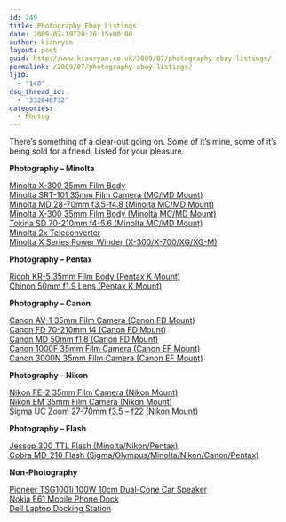 ```yaml
---
id: 249
title: Photography Ebay Listings
date: 2009-07-19T20:26:15+00:00
author: kianryan
layout: post
guid: http://www.kianryan.co.uk/2009/07/photography-ebay-listings/
permalink: /2009/07/photography-ebay-listings/
ljID:
  - "140"
dsq_thread_id:
  - "332046732"
categories:
  - Photog
---
```

There&#8217;s something of a clear-out going on. Some of it&#8217;s mine, some of it&#8217;s being sold for a friend. Listed for your pleasure.

**Photography &#8211; Minolta**

[Minolta X-300 35mm Film Body](http://cgi.ebay.co.uk/ws/eBayISAPI.dll?ViewItem&ssPageName=STRK:MESELX:IT&item=180385316854#ht_1093wt_953)   
[Minolta SRT-101 35mm Film Camera (MC/MD Mount)](http://cgi.ebay.co.uk/ws/eBayISAPI.dll?ViewItem&ssPageName=STRK:MESELX:IT&item=180385328848#ht_1212wt_953)   
[Minolta MD 28-70mm f3.5-f4.8 (Minolta MC/MD Mount)](http://cgi.ebay.co.uk/ws/eBayISAPI.dll?ViewItem&ssPageName=STRK:MESELX:IT&item=180385350690#ht_910wt_953)   
[Minolta X-300 35mm Film Body (Minolta MC/MD Mount)](http://cgi.ebay.co.uk/ws/eBayISAPI.dll?ViewItem&ssPageName=STRK:MESELX:IT&item=180385383870#ht_1042wt_953)   
[Tokina SD 70-210mm f4-5.6 (Minolta MC/MD Mount)](http://cgi.ebay.co.uk/ws/eBayISAPI.dll?ViewItem&ssPageName=STRK:MESELX:IT&item=180385399998#ht_910wt_953)   
[Minolta 2x Teleconverter](http://cgi.ebay.co.uk/ws/eBayISAPI.dll?ViewItem&ssPageName=STRK:MESELX:IT&item=180385463322#ht_757wt_953)   
[Minolta X Series Power Winder (X-300/X-700/XG/XG-M)](http://cgi.ebay.co.uk/ws/eBayISAPI.dll?ViewItem&ssPageName=STRK:MESELX:IT&item=180385436800#ht_825wt_953)

**Photography &#8211; Pentax**

[Ricoh KR-5 35mm Film Body (Pentax K Mount)](http://cgi.ebay.co.uk/ws/eBayISAPI.dll?ViewItem&ssPageName=STRK:MESELX:IT&item=180385419919#ht_1012wt_953)   
[Chinon 50mm f1.9 Lens (Pentax K Mount)](http://cgi.ebay.co.uk/ws/eBayISAPI.dll?ViewItem&ssPageName=STRK:MESELX:IT&item=180385426766#ht_889wt_953)

**Photography &#8211; Canon**

[Canon AV-1 35mm Film Camera (Canon FD Mount)](http://cgi.ebay.co.uk/ws/eBayISAPI.dll?ViewItem&ssPageName=STRK:MESELX:IT&item=180385379095#ht_1059wt_953)   
[Canon FD 70-210mm f4 (Canon FD Mount)](http://cgi.ebay.co.uk/ws/eBayISAPI.dll?ViewItem&ssPageName=STRK:MESELX:IT&item=180385369755#ht_842wt_953)   
[Canon MD 50mm f1.8 (Canon FD Mount)](http://cgi.ebay.co.uk/ws/eBayISAPI.dll?ViewItem&ssPageName=STRK:MESELX:IT&item=180385538065#ht_906wt_953)   
[Canon 1000F 35mm Film Camera (Canon EF Mount)](http://cgi.ebay.co.uk/ws/eBayISAPI.dll?ViewItem&ssPageName=STRK:MESELX:IT&item=180385526520#ht_923wt_953)   
[Canon 3000N 35mm Film Camera (Canon EF Mount)](http://cgi.ebay.co.uk/ws/eBayISAPI.dll?ViewItem&ssPageName=STRK:MESELX:IT&item=180385532136#ht_923wt_953)

**Photography &#8211; Nikon**

[Nikon FE-2 35mm Film Camera (Nikon Mount)](http://cgi.ebay.co.uk/ws/eBayISAPI.dll?ViewItem&ssPageName=STRK:MESELX:IT&item=180385501678#ht_978wt_953)   
[Nikon EM 35mm Film Camera (Nikon Mount)](http://cgi.ebay.co.uk/ws/eBayISAPI.dll?ViewItem&ssPageName=STRK:MESELX:IT&item=180385502066#ht_944wt_953)   
[Sigma UC Zoom 27-70mm f3.5 &#8211; f22 (Nikon Mount)](http://cgi.ebay.co.uk/ws/eBayISAPI.dll?ViewItem&ssPageName=STRK:MESELX:IT&item=180385515622#ht_876wt_953)

**Photography &#8211; Flash**

[Jessop 300 TTL Flash (Minolta/Nikon/Pentax)](http://cgi.ebay.co.uk/ws/eBayISAPI.dll?ViewItem&ssPageName=STRK:MESELX:IT&item=180385453139#ht_774wt_953)   
[Cobra MD-210 Flash (Sigma/Olympus/Minolta/Nikon/Canon/Pentax)](http://cgi.ebay.co.uk/ws/eBayISAPI.dll?ViewItem&ssPageName=STRK:MESELX:IT&item=180385453355#ht_808wt_953)

**Non-Photography**

 [Pioneer TSG1001i 100W 10cm Dual-Cone Car Speaker](http://cgi.ebay.co.uk/ws/eBayISAPI.dll?ViewItem&ssPageName=STRK:MESELX:IT&item=180385287993#ht_887wt_953)   
[Nokia E61 Mobile Phone Dock](http://cgi.ebay.co.uk/ws/eBayISAPI.dll?ViewItem&ssPageName=STRK:MESELX:IT&item=180385291904#ht_770wt_953)   
[Dell Laptop Docking Station](http://cgi.ebay.co.uk/ws/eBayISAPI.dll?ViewItem&ssPageName=STRK:MESELX:IT&item=180385304671#ht_889wt_953)